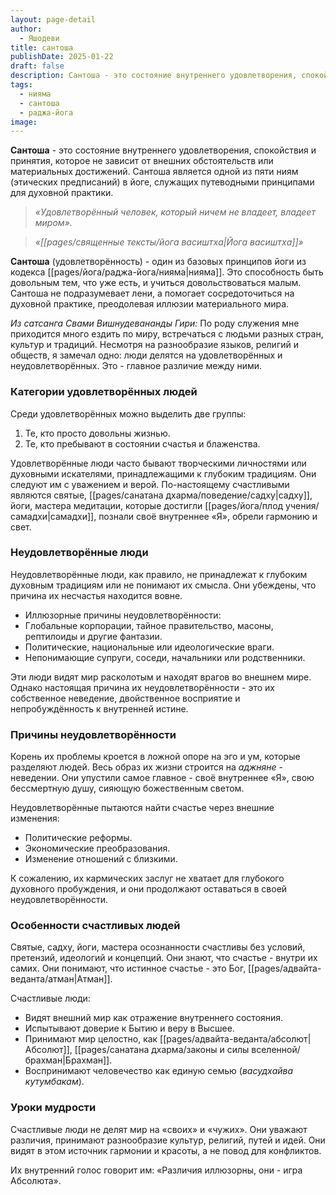 ```yaml
---
layout: page-detail
author:
  - Яшодеви
title: сантоша
publishDate: 2025-01-22
draft: false
description: Сантоша - это состояние внутреннего удовлетворения, спокойствия и принятия, которое не зависит от внешних обстоятельств или материальных достижений. Сантоша является одной из пяти ниям (этических предписаний) в йоге, служащих путеводными принципами для духовной практики.
tags:
  - нияма
  - сантоша
  - раджа-йога
image:
---
```

**Сантоша** - это состояние внутреннего удовлетворения, спокойствия и принятия, которое не зависит от внешних обстоятельств или материальных достижений. Сантоша является одной из пяти ниям (этических предписаний) в йоге, служащих путеводными принципами для духовной практики.

>*«Удовлетворённый человек, который ничем не владеет, владеет миром».*
 
>*«[[pages/священные тексты/йога васиштха|Йога васиштха]]»*


**Сантоша** (удовлетворённость) - один из базовых принципов йоги из кодекса [[pages/йога/раджа-йога/нияма|нияма]]. 
Это способность быть довольным тем, что уже есть, и учиться довольствоваться малым. Сантоша не подразумевает лени, а помогает сосредоточиться на духовной практике, преодолевая иллюзии материального мира.

*Из сатсанга Свами Вишнудевананды Гири:*
По роду служения мне приходится много ездить по миру, встречаться с людьми разных стран, культур и традиций. Несмотря на разнообразие языков, религий и обществ, я замечал одно: люди делятся на удовлетворённых и неудовлетворённых. Это - главное различие между ними.

### Категории удовлетворённых людей

Среди удовлетворённых можно выделить две группы:

1. Те, кто просто довольны жизнью.
2. Те, кто пребывают в состоянии счастья и блаженства.

Удовлетворённые люди часто бывают творческими личностями или духовными искателями, принадлежащими к глубоким традициям. Они следуют им с уважением и верой. По-настоящему счастливыми являются святые, [[pages/санатана дхарма/поведение/садху|садху]], йоги, мастера медитации, которые достигли [[pages/йога/плод учения/самадхи|самадхи]], познали своё внутреннее «Я», обрели гармонию и свет.

### Неудовлетворённые люди

Неудовлетворённые люди, как правило, не принадлежат к глубоким духовным традициям или не понимают их смысла. Они убеждены, что причина их несчастья находится вовне.

- Иллюзорные причины неудовлетворённости:
- Глобальные корпорации, тайное правительство, масоны, рептилоиды и другие фантазии.
- Политические, национальные или идеологические враги.
- Непонимающие супруги, соседи, начальники или родственники.

Эти люди видят мир расколотым и находят врагов во внешнем мире. Однако настоящая причина их неудовлетворённости - это их собственное неведение, двойственное восприятие и непробуждённость к внутренней истине.

### Причины неудовлетворённости

Корень их проблемы кроется в ложной опоре на эго и ум, которые разделяют людей. Весь образ их жизни строится на _аджняне_ - неведении. Они упустили самое главное - своё внутреннее «Я», свою бессмертную душу, сияющую божественным светом.

Неудовлетворённые пытаются найти счастье через внешние изменения:

- Политические реформы.
- Экономические преобразования.
- Изменение отношений с близкими.

К сожалению, их кармических заслуг не хватает для глубокого духовного пробуждения, и они продолжают оставаться в своей неудовлетворённости.

### Особенности счастливых людей

Святые, садху, йоги, мастера осознанности счастливы без условий, претензий, идеологий и концепций. Они знают, что счастье - внутри их самих. Они понимают, что истинное счастье - это Бог, [[pages/адвайта-веданта/атман|Атман]].

Счастливые люди:

- Видят внешний мир как отражение внутреннего состояния.
- Испытывают доверие к Бытию и веру в Высшее.
- Принимают мир целостно, как [[pages/адвайта-веданта/абсолют|Абсолют]], [[pages/санатана дхарма/законы и силы вселенной/брахман|Брахман]].
- Воспринимают человечество как единую семью (_васудхайва кутумбакам_).

### Уроки мудрости

Счастливые люди не делят мир на «своих» и «чужих». Они уважают различия, принимают разнообразие культур, религий, путей и идей. Они видят в этом источник гармонии и красоты, а не повод для конфликтов.

Их внутренний голос говорит им: «Различия иллюзорны, они - игра Абсолюта».